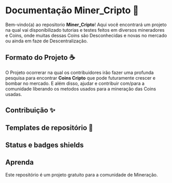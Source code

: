 # Documentação Miner_Cripto 📜

Bem-vindo(a) ao repositorio **Miner_Cripto**! Aqui você encontrará um projeto na qual vai disponibilizado tutorias e testes feitos em diversos mineradores e Coins, onde muitas dessas Coins são Desconhecidas e novas no mercado ou ainda em faze de Descentralização.

## Formato do Projeto ☕️

O Projeto ocorrerar na qual os contribuidores irão fazer uma profunda pesquisa para encontrar **Coins Cripto** que pode futuramente crescer e bombar no mercado. E além disso, ajudar e contribuir com/para a comunidade liberando os metodos usados para a mineração das Coins usadas.

## Contribuição ✨


## Templates de repositório 🎉


## Status e badges shields 



## Aprenda

Este repositório é um projeto gratuito para a comunidade de Mineração.
